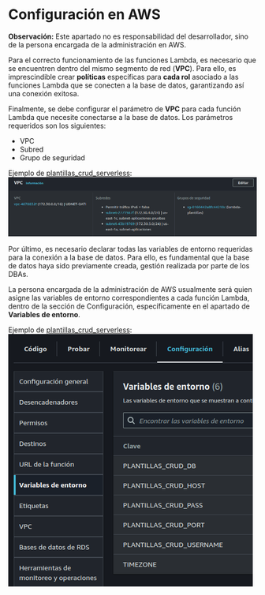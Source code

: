 # Configuración en AWS

**Observación:** Este apartado no es responsabilidad del desarrollador, sino de la persona encargada de la administración en AWS. 

Para el correcto funcionamiento de las funciones Lambda, es necesario que se encuentren dentro del mismo segmento de red (**VPC**). Para ello, es imprescindible crear **políticas** específicas para **cada rol** asociado a las funciones Lambda que se conecten a la base de datos, garantizando así una conexión exitosa. 

Finalmente, se debe configurar el parámetro de **VPC** para cada función Lambda que necesite conectarse a la base de datos. Los parámetros requeridos son los siguientes: 
- VPC 
- Subred 
- Grupo de seguridad

Ejemplo de [plantillas_crud_serverless](https://github.com/udistrital/plantillas_crud_serverless/tree/feature/samServerless):
![VPC](/api_serverless/img/vpc.png)


Por último, es necesario declarar todas las variables de entorno requeridas para la conexión a la base de datos. Para ello, es fundamental que la base de datos haya sido previamente creada, gestión realizada por parte de los DBAs. 

La persona encargada de la administración de AWS usualmente será quien asigne las variables de entorno correspondientes a cada función Lambda, dentro de la sección de Configuración, específicamente en el apartado de **Variables de entorno**.

Ejemplo de [plantillas_crud_serverless](https://github.com/udistrital/plantillas_crud_serverless/tree/feature/samServerless):
![Variables de entorno](/api_serverless/img/variables_entorno.png)